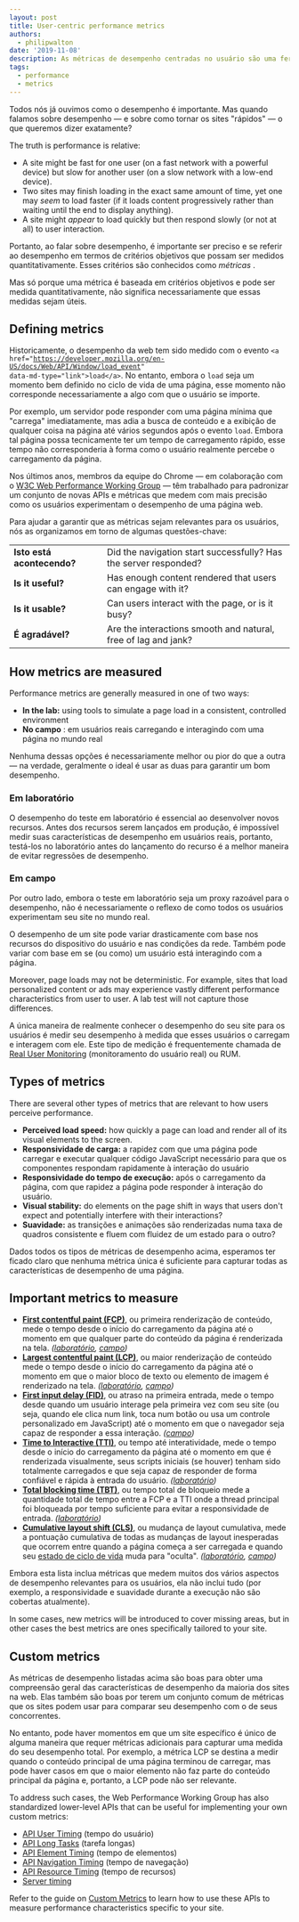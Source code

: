 ```yaml
---
layout: post
title: User-centric performance metrics
authors:
  - philipwalton
date: '2019-11-08'
description: As métricas de desempenho centradas no usuário são uma ferramenta crítica para a compreensão e melhoria da experiência do seu site de uma forma que beneficie usuários reais.
tags:
  - performance
  - metrics
---
```


Todos nós já ouvimos como o desempenho é importante. Mas quando falamos sobre desempenho — e sobre como tornar os sites "rápidos" — o que queremos dizer exatamente?

The truth is performance is relative:

- A site might be fast for one user (on a fast network with a powerful device) but slow for another user (on a slow network with a low-end device).
- Two sites may finish loading in the exact same amount of time, yet one may *seem* to load faster (if it loads content progressively rather than waiting until the end to display anything).
- A site might *appear* to load quickly but then respond slowly (or not at all) to user interaction.

Portanto, ao falar sobre desempenho, é importante ser preciso e se referir ao desempenho em termos de critérios objetivos que possam ser medidos quantitativamente. Esses critérios são conhecidos como *métricas* .

Mas só porque uma métrica é baseada em critérios objetivos e pode ser medida quantitativamente, não significa necessariamente que essas medidas sejam úteis.

## Defining metrics

Historicamente, o desempenho da web tem sido medido com o evento <code>&lt;a href="https://developer.mozilla.org/en-US/docs/Web/API/Window/load_event" data-md-type="link"&gt;load&lt;/a&gt;</code>. No entanto, embora o <code>load</code> seja um momento bem definido no ciclo de vida de uma página, esse momento não corresponde necessariamente a algo com que o usuário se importe.

Por exemplo, um servidor pode responder com uma página mínima que "carrega" imediatamente, mas adia a busca de conteúdo e a exibição de qualquer coisa na página até vários segundos após o evento `load`. Embora tal página possa tecnicamente ter um tempo de carregamento rápido, esse tempo não corresponderia à forma como o usuário realmente percebe o carregamento da página.

Nos últimos anos, membros da equipe do Chrome — em colaboração com o [W3C Web Performance Working Group](https://www.w3.org/webperf/) — têm trabalhado para padronizar um conjunto de novas APIs e métricas que medem com mais precisão como os usuários experimentam o desempenho de uma página web.

Para ajudar a garantir que as métricas sejam relevantes para os usuários, nós as organizamos em torno de algumas questões-chave:

<table id="questions">
  <tr>
    <td><strong>Isto está acontecendo?</strong></td>
    <td>Did the navigation start successfully? Has the server responded?</td>
  </tr>
  <tr>
    <td><strong>Is it useful?</strong></td>
    <td>Has enough content rendered that users can engage with it?</td>
  </tr>
  <tr>
    <td><strong>Is it usable?</strong></td>
    <td>Can users interact with the page, or is it busy?</td>
  </tr>
  <tr>
    <td><strong>É agradável?</strong></td>
    <td>Are the interactions smooth and natural, free of lag and jank?</td>
  </tr>
</table>

## How metrics are measured

Performance metrics are generally measured in one of two ways:

- **In the lab:** using tools to simulate a page load in a consistent, controlled environment
- **No campo** : em usuários reais carregando e interagindo com uma página no mundo real

Nenhuma dessas opções é necessariamente melhor ou pior do que a outra — na verdade, geralmente o ideal é usar as duas para garantir um bom desempenho.

### Em laboratório

O desempenho do teste em laboratório é essencial ao desenvolver novos recursos. Antes dos recursos serem lançados em produção, é impossível medir suas características de desempenho em usuários reais, portanto, testá-los no laboratório antes do lançamento do recurso é a melhor maneira de evitar regressões de desempenho.

### Em campo

Por outro lado, embora o teste em laboratório seja um proxy razoável para o desempenho, não é necessariamente o reflexo de como todos os usuários experimentam seu site no mundo real.

O desempenho de um site pode variar drasticamente com base nos recursos do dispositivo do usuário e nas condições da rede. Também pode variar com base em se (ou como) um usuário está interagindo com a página.

Moreover, page loads may not be deterministic. For example, sites that load personalized content or ads may experience vastly different performance characteristics from user to user. A lab test will not capture those differences.

A única maneira de realmente conhecer o desempenho do seu site para os usuários é medir seu desempenho à medida que esses usuários o carregam e interagem com ele. Este tipo de medição é frequentemente chamada de [Real User Monitoring](https://en.wikipedia.org/wiki/Real_user_monitoring) (monitoramento do usuário real) ou RUM.

## Types of metrics

There are several other types of metrics that are relevant to how users perceive performance.

- **Perceived load speed:** how quickly a page can load and render all of its visual elements to the screen.
- **Responsividade de carga:** a rapidez com que uma página pode carregar e executar qualquer código JavaScript necessário para que os componentes respondam rapidamente à interação do usuário
- **Responsividade do tempo de execução:** após o carregamento da página, com que rapidez a página pode responder à interação do usuário.
- **Visual stability:** do elements on the page shift in ways that users don't expect and potentially interfere with their interactions?
- **Suavidade:** as transições e animações são renderizadas numa taxa de quadros consistente e fluem com fluidez de um estado para o outro?

Dados todos os tipos de métricas de desempenho acima, esperamos ter ficado claro que nenhuma métrica única é suficiente para capturar todas as características de desempenho de uma página.

## Important metrics to measure

- **[First contentful paint (FCP)](/fcp/)**, ou primeira renderização de conteúdo, mede o tempo desde o início do carregamento da página até o momento em que qualquer parte do conteúdo da página é renderizada na tela. *([laboratório](#in-the-lab), [campo](#in-the-field))*
- **[Largest contentful paint (LCP)](/lcp/)**, ou maior renderização de conteúdo mede o tempo desde o início do carregamento da página até o momento em que o maior bloco de texto ou elemento de imagem é renderizado na tela. *([laboratório](#in-the-lab), [campo](#in-the-field))*
- **[First input delay (FID)](/fid/)**, ou atraso na primeira entrada, mede o tempo desde quando um usuário interage pela primeira vez com seu site (ou seja, quando ele clica num link, toca num botão ou usa um controle personalizado em JavaScript) até o momento em que o navegador seja capaz de responder a essa interação. *([campo](#in-the-field))*
- **[Time to Interactive (TTI)](/tti/)**, ou tempo até interatividade, mede o tempo desde o início do carregamento da página até o momento em que é renderizada visualmente, seus scripts iniciais (se houver) tenham sido totalmente carregados e que seja capaz de responder de forma confiável e rápida à entrada do usuário. *([laboratório](#in-the-lab))*
- **[Total blocking time (TBT)](/tbt/)**, ou tempo total de bloqueio mede a quantidade total de tempo entre a FCP e a TTI onde a thread principal foi bloqueada por tempo suficiente para evitar a responsividade de entrada. *([laboratório](#in-the-lab))*
- **[Cumulative layout shift (CLS)](/cls/)**, ou mudança de layout cumulativa, mede a pontuação cumulativa de todas as mudanças de layout inesperadas que ocorrem entre quando a página começa a ser carregada e quando seu [estado de ciclo de vida](https://developers.google.com/web/updates/2018/07/page-lifecycle-api) muda para "oculta". *([laboratório](#in-the-lab), [campo](#in-the-field))*

Embora esta lista inclua métricas que medem muitos dos vários aspectos de desempenho relevantes para os usuários, ela não inclui tudo (por exemplo, a responsividade e suavidade durante a execução não são cobertas atualmente).

In some cases, new metrics will be introduced to cover missing areas, but in other cases the best metrics are ones specifically tailored to your site.

## Custom metrics

As métricas de desempenho listadas acima são boas para obter uma compreensão geral das características de desempenho da maioria dos sites na web. Elas também são boas por terem um conjunto comum de métricas que os sites podem usar para comparar seu desempenho com o de seus concorrentes.

No entanto, pode haver momentos em que um site específico é único de alguma maneira que requer métricas adicionais para capturar uma medida do seu desempenho total. Por exemplo, a métrica LCP se destina a medir quando o conteúdo principal de uma página terminou de carregar, mas pode haver casos em que o maior elemento não faz parte do conteúdo principal da página e, portanto, a LCP pode não ser relevante.

To address such cases, the Web Performance Working Group has also standardized lower-level APIs that can be useful for implementing your own custom metrics:

- [API User Timing](https://w3c.github.io/user-timing/) (tempo do usuário)
- [API Long Tasks](https://w3c.github.io/longtasks/) (tarefa longas)
- [API Element Timing](https://wicg.github.io/element-timing/) (tempo de elementos)
- [API Navigation Timing](https://w3c.github.io/navigation-timing/) (tempo de navegação)
- [API Resource Timing](https://w3c.github.io/resource-timing/) (tempo de recursos)
- [Server timing](https://w3c.github.io/server-timing/)

Refer to the guide on [Custom Metrics](/custom-metrics/) to learn how to use these APIs to measure performance characteristics specific to your site.
